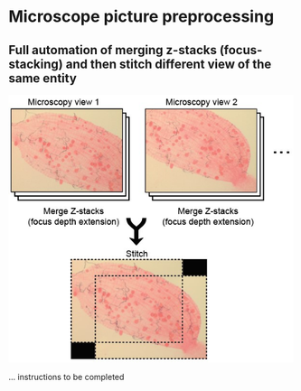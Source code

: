 # Microscope picture preprocessing
## Full automation of merging z-stacks (focus-stacking) and then stitch different view of the same entity

![alt text](https://github.com/duopeng/image_merge-z-stack_and_stitch/blob/main/workflow.jpg?raw=true)

... instructions to be completed
